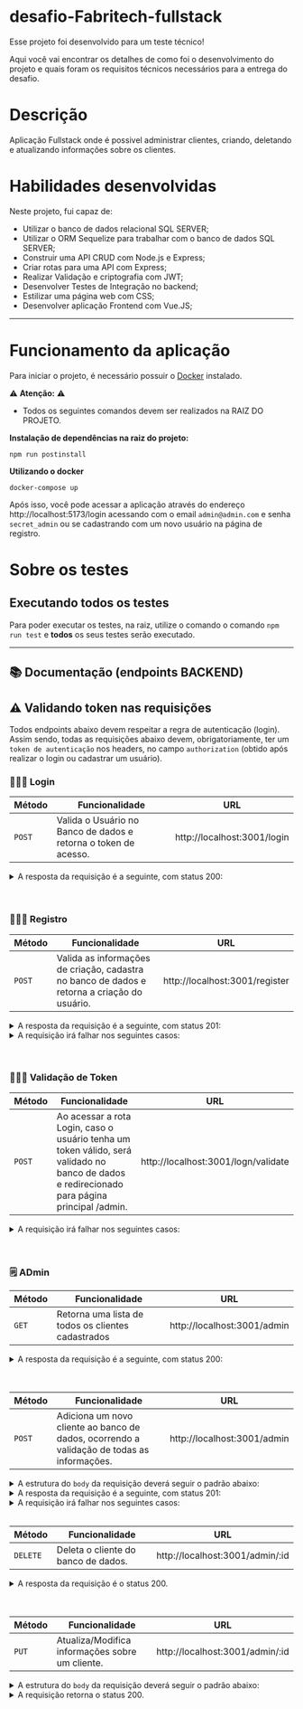 # desafio-Fabritech-fullstack

Esse projeto foi desenvolvido para um teste técnico!

Aqui você vai encontrar os detalhes de como foi o desenvolvimento do projeto e quais foram os requisitos técnicos necessários para a entrega do desafio.

# Descrição
Aplicação Fullstack onde é possivel administrar clientes, criando, deletando e atualizando informações sobre os clientes.

# Habilidades desenvolvidas

Neste projeto, fui capaz de:

- Utilizar o banco de dados relacional SQL SERVER;
- Utilizar o ORM Sequelize para trabalhar com o banco de dados SQL SERVER;
- Construir uma API CRUD com Node.js e Express;
- Criar rotas para uma API com Express;
- Realizar Validação e criptografia com JWT;
- Desenvolver Testes de Integração no backend;
- Estilizar uma página web com CSS;
- Desenvolver aplicação Frontend com Vue.JS;
   
---

# Funcionamento da aplicação

Para iniciar o projeto, é necessário possuir o [Docker](https://docs.docker.com/engine/install/ubuntu/) instalado.

⚠ **Atenção:** ⚠
- Todos os seguintes comandos devem ser realizados na RAIZ DO PROJETO.

**Instalação de dependências na raiz do projeto:** 

```
npm run postinstall
```

**Utilizando o docker**

```
docker-compose up
```

Após isso, você pode acessar a aplicação através do endereço http://localhost:5173/login acessando com o email `admin@admin.com` e senha `secret_admin` ou se cadastrando com um novo usuário na página de registro.

# Sobre os testes
## Executando todos os testes

Para poder executar os testes, na raiz, utilize o comando o comando `npm run test` e **todos** os seus testes serão executado.

---

## 📚 Documentação (endpoints BACKEND)

## :warning: Validando token nas requisições

Todos endpoints abaixo devem respeitar a regra de autenticação (login). Assim sendo, todas as requisições abaixo devem, obrigatoriamente, ter um `token de autenticação` nos headers, no campo `authorization` (obtido após realizar o login ou cadastrar um usuário).

### 👨🏻‍🦱 Login
| Método | Funcionalidade                            | URL                        |
| ------ | ----------------------------------------- | -------------------------- |
| `POST`  | Valida o Usuário no Banco de dados e retorna o token de acesso. | http://localhost:3001/login |

<details>
  <summary>A resposta da requisição é a seguinte, com status 200:</summary>

```json
{
  "token": "eyJhbGciOiJIUzI1NiIsInR5cCI6IkpXVCJ9.eyJ1c2VySWQiOjEsImlhdCI6MTY2ODEwNjkxMSwiZXhwIjoxNjY4MTkzMzExfQ.SPctMpf4MCWzotwvfXNnzihbfyd_ECPUv70W2F8AeOw"
}
```

</details>
<br>
<br>

### 👨🏻‍🦱 Registro
| Método | Funcionalidade                                                | URL                            |
| ------ | ------------------------------------------------------------- | ------------------------------ |
| `POST`  | Valida as informações de criação, cadastra no banco de dados e retorna a criação do usuário. | http://localhost:3001/register |

<details>
  <summary>A resposta da requisição é a seguinte, com status 201:</summary>

```json
{
  "id": 1,
  "username": "Kaio Ruan Oliveira",
  "role": "user",
  "email": "admiiin@admin.com",
  "token": "$2a$10$cMLGw2Q49ROG9ywd3gReWersqSxpGDe/udJdMJPA33k4QTTguKU/q"
}
```

</details>

<details>
  <summary>A requisição irá falhar nos seguintes casos:</summary>
  - A mensagem <code>'User already exists'</code> caso o email já tenha cadastro no banco de dados.
</details>

<br>
<br>

### 👨🏻‍🦱 Validação de Token
| Método   | Funcionalidade                                                                  | URL                           |
| -------- | ------------------------------------------------------------------------------- | ----------------------------- |
| `POST` | Ao acessar a rota Login, caso o usuário tenha um token válido, será validado no banco de dados e redirecionado para página principal /admin. | http://localhost:3001/logn/validate|
<details>
  <summary>A requisição irá falhar nos seguintes casos:</summary>
  - A rota retorna o status <code>401</code>, <code>'Incorrect email or password'</code>.
</details>
<br>
<br>

### 🗒️ ADmin
| Método | Funcionalidade                              | URL                              |
| ------ | ------------------------------------------- | -------------------------------- |
| `GET`  | Retorna uma lista de todos os clientes cadastrados | http://localhost:3001/admin |

<details>
  <summary>A resposta da requisição é a seguinte, com status 200:</summary>

```json
[
  {
    "id": 1,
    "username": "Kaio Oliveira",
    "email": "kaio@teste.com",
    "role": "client",
    "addressId": 1,
    "relationship": "Irmão/Irmã",
    "address.id": 1,
    "address.cep": "49090500",
    "address.street": "Rua da Paz",
    "address.district": "Jardim Centenário",
    "address.city": "Aracaju",
    "address.state": "Sergipe",
    "address.country": "Brasil"
  },
  {
    "id": 2,
    "username": "Jackson Santos",
    "email": "jackson@teste.com",
    "role": "client",
    "addressId": 2,
    "relationship": "Pai/Mãe",
    "address.id": 2,
    "address.cep": "49090701",
    "address.street": "Rua da Gloria",
    "address.district": "Jardim Centenário",
    "address.city": "Aracaju",
    "address.state": "Sergipe",
    "address.country": "Brasil"
  }
]
```

</details>
<br>
<br>

| Método | Funcionalidade                                | URL                              |
| ------ | --------------------------------------------- | -------------------------------- |
| `POST` | Adiciona um novo cliente ao banco de dados, ocorrendo a validação de todas as informações. | http://localhost:3001/admin |

<details>
  <summary>A estrutura do <code>body</code> da requisição deverá seguir o padrão abaixo:</summary>

```json
{        
  "email": "kaio@rruan.com",
  "username": "Kaio Teste",
  "role": "client",
  "relationship": "Irmão/Irmã",
  "address": {
    "cep": "49090630",
    "street": "Rua Jardins",
    "district": "Jardins",
    "city": "Aracaju",
    "state": "SE",
    "country": "Brasil"
  }
}
```

</details>

<details>
  <summary>A resposta da requisição é a seguinte, com status 201:</summary>

```json
{
  "id": 1,
  "email": "kaio@rruan.com",
  "username": "Kaio Teste",
  "role": "client",
  "relationship": "Irmão/Irmã",
  "addressId": 12
}
```

</details>

<details>
  <summary>A requisição irá falhar nos seguintes casos:</summary>
  - A rota retornar a mensagem <code>'this email is already registered'</code> caso já tenha um cliente com este email cadastrado.
</details>
<br>

| Método | Funcionalidade                            | URL                        |
| ------ | ----------------------------------------- | -------------------------- |
| `DELETE`  | Deleta o cliente do banco de dados. | http://localhost:3001/admin/:id |

<details>
  <summary>A resposta da requisição é o status 200.</summary>


</details>
<br>
<br>

| Método | Funcionalidade                               | URL                        |
| ------ | -------------------------------------------- | -------------------------- |
| `PUT` | Atualiza/Modifica informações sobre um cliente. | http://localhost:3001/admin/:id |

<details>
  <summary>A estrutura do <code>body</code> da requisição deverá seguir o padrão abaixo:</summary>

```json
{        
  "email": "kaio@rruan.com",
  "username": "Kaio Teste",
  "role": "client",
  "relationship": "Irmão/Irmã",
   "addressId": 1,
  "address": {
    "cep": "49090630",
    "street": "Rua Jardins",
    "district": "Jardins",
    "city": "Aracaju",
    "state": "SE",
    "country": "Brasil"
  }
}
```

</details>

<details>
  <summary>A requisição retorna o status 200.</summary>

</details>

<br>
<br>
